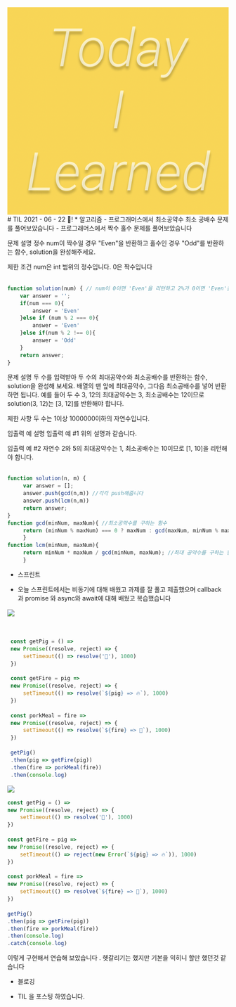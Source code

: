 <img src="TILimage.png" align="center" />
# TIL 2021 - 06 - 22 📖!
* 알고리즘
- 프로그래머스에서 최소공약수 최소 공배수 문제를 풀어보았습니다 
- 프로그래머스에서 짝수 홀수 문제를 풀어보았습니다

문제 설명
정수 num이 짝수일 경우 "Even"을 반환하고 홀수인 경우 "Odd"를 반환하는 함수, solution을 완성해주세요.

제한 조건
num은 int 범위의 정수입니다.
0은 짝수입니다

```js

function solution(num) { // num이 0이면 'Even'을 리턴하고 2%가 0이면 'Even'을 리턴하고 %2가 0이 아니면 'Odd'를 리턴합니다
    var answer = '';
    if(num === 0){
        answer = 'Even'
    }else if (num % 2 === 0){
        answer = 'Even'
    }else if(num % 2 !== 0){
        answer = 'Odd'
    }
    return answer;
}
```



문제 설명
두 수를 입력받아 두 수의 최대공약수와 최소공배수를 반환하는 함수, solution을 완성해 보세요. 배열의 맨 앞에 최대공약수, 그다음 최소공배수를 넣어 반환하면 됩니다. 예를 들어 두 수 3, 12의 최대공약수는 3, 최소공배수는 12이므로 solution(3, 12)는 [3, 12]를 반환해야 합니다.

제한 사항
두 수는 1이상 1000000이하의 자연수입니다.

입출력 예 설명
입출력 예 #1
위의 설명과 같습니다.

입출력 예 #2
자연수 2와 5의 최대공약수는 1, 최소공배수는 10이므로 [1, 10]을 리턴해야 합니다.


``` js

function solution(n, m) {
     var answer = []; 
     answer.push(gcd(n,m)) //각각 push해줍니다
     answer.push(lcm(n,m)) 
     return answer; 
}  
function gcd(minNum, maxNum){ //최소공약수를 구하는 함수
     return (minNum % maxNum) === 0 ? maxNum : gcd(maxNum, minNum % maxNum); 
     } 
function lcm(minNum, maxNum){
     return minNum * maxNum / gcd(minNum, maxNum); //최대 공약수를 구하는 함수
     }
```


* 스프린트 
-  오늘 스프린트에서는 비동기에 대해 배웠고 과제를 잘 풀고 제출했으며 callback 과 promise 와 async와 await에 대해 배웠고 복습했습니다
 <img src="pig.png" align="center" />

```js


 const getPig = () => 
 new Promise((resolve, reject) => {
     setTimeout(() => resolve('🐷'), 1000)
 })

 const getFire = pig => 
 new Promise((resolve, reject) => {
     setTimeout(() => resolve(`${pig} => 🔥`), 1000)
 })

 const porkMeal = fire => 
 new Promise((resolve, reject) => {
     setTimeout(() => resolve(`${fire} => 🍖`), 1000)
 })

 getPig()
 .then(pig => getFire(pig))
 .then(fire => porkMeal(fire))
 .then(console.log)
```



<img src="nopig.png" align="center" />

```js
const getPig = () => 
new Promise((resolve, reject) => {
    setTimeout(() => resolve('🐷'), 1000)
})

const getFire = pig => 
new Promise((resolve, reject) => {
    setTimeout(() => reject(new Error(`${pig} => 🔥`)), 1000)
})

const porkMeal = fire => 
new Promise((resolve, reject) => {
    setTimeout(() => resolve(`${fire} => 🍖`), 1000)
})

getPig()
.then(pig => getFire(pig))
.then(fire => porkMeal(fire))
.then(console.log)
.catch(console.log)
```
이렇게 구현해서 연습해 보았습니다 . 헷갈리기는 했지만 기본을 익히니 할만 했던것 같습니다 

* 블로깅
- TIL 을 포스팅 하였습니다.